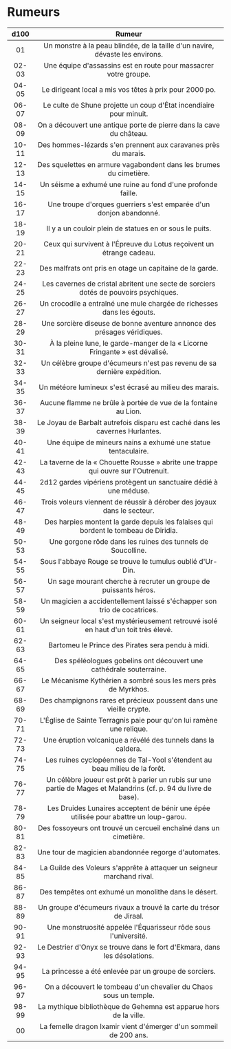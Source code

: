 # Rumeurs 

| d100  |                                        Rumeur                                        |
| :---: | :----------------------------------------------------------------------------------: |
|  01   |    Un monstre à la peau blindée, de la taille d'un navire, dévaste les environs.     |
| 02-03 |           Une équipe d'assassins est en route pour massacrer votre groupe.           |
| 04-05 |               Le dirigeant local a mis vos têtes à prix pour 2000 po.                |
| 06-07 |          Le culte de Shune projette un coup d'État incendiaire pour minuit.          |
| 08-09 |         On a découvert une antique porte de pierre dans la cave du château.          |
| 10-11 |            Des hommes-lézards s'en prennent aux caravanes près du marais.            |
| 12-13 |          Des squelettes en armure vagabondent dans les brumes du cimetière.          |
| 14-15 |             Un séisme a exhumé une ruine au fond d'une profonde faille.              |
| 16-17 |          Une troupe d'orques guerriers s'est emparée d'un donjon abandonné.          |
| 18-19 |               Il y a un couloir plein de statues en or sous le puits.                |
| 20-21 |         Ceux qui survivent à l'Épreuve du Lotus reçoivent un étrange cadeau.         |
| 22-23 |               Des malfrats ont pris en otage un capitaine de la garde.               |
| 24-25 | Les cavernes de cristal abritent une secte de sorciers dotés de pouvoirs psychiques. |
| 26-27 |        Un crocodile a entraîné une mule chargée de richesses dans les égouts.        |
| 28-29 |       Une sorcière diseuse de bonne aventure annonce des présages véridiques.        |
| 30-31 |     À la pleine lune, le garde-manger de la « Licorne Fringante » est dévalisé.      |
| 32-33 |       Un célèbre groupe d'écumeurs n'est pas revenu de sa dernière expédition.       |
| 34-35 |                Un météore lumineux s'est écrasé au milieu des marais.                |
| 36-37 |            Aucune flamme ne brûle à portée de vue de la fontaine au Lion.            |
| 38-39 |     Le Joyau de Barbalt autrefois disparu est caché dans les cavernes Hurlantes.     |
| 40-41 |            Une équipe de mineurs nains a exhumé une statue tentaculaire.             |
| 42-43 |  La taverne de la « Chouette Rousse » abrite une trappe qui ouvre sur I'Outrenuit.   |
| 44-45 |          2d12 gardes vipériens protègent un sanctuaire dédié à une méduse.           |
| 46-47 |                     Trois voleurs viennent de réussir à dérober des joyaux dans le secteur.                      |
| 48-49 |               Des harpies montent la garde depuis les falaises qui bordent le tombeau de Diridia.                |
| 50-53 |                           Une gorgone rôde dans les ruines des tunnels de Soucolline.                            |
| 54-55 |                            Sous l'abbaye Rouge se trouve le tumulus oublié d'Ur-Din.                             |
| 56-57 |                         Un sage mourant cherche à recruter un groupe de puissants héros.                         |
| 58-59 |                     Un magicien a accidentellement laissé s'échapper son trio de cocatrices.                     |
| 60-61 |               Un seigneur local s'est mystérieusement retrouvé isolé en haut d'un toit très élevé.               |
| 62-63 |                                Bartomeu le Prince des Pirates sera pendu à midi.                                 |
| 64-65 |                       Des spéléologues gobelins ont découvert une cathédrale souterraine.                        |
| 66-67 |                          Le Mécanisme Kythérien a sombré sous les mers près de Myrkhos.                          |
| 68-69 |                       Des champignons rares et précieux poussent dans une vieille crypte.                        |
| 70-71 |                       L'Église de Sainte Terragnis paie pour qu'on lui ramène une relique.                       |
| 72-73 |                          Une éruption volcanique a révélé des tunnels dans la caldera.                           |
| 74-75 |                    Les ruines cyclopéennes de Tal-Yool s'étendent au beau milieu de la forêt.                    |
| 76-77 | Un célèbre joueur est prêt à parier un rubis sur une partie de Mages et Malandrins (cf. p. 94 du livre de base). |
| 78-79 |              Les Druides Lunaires acceptent de bénir une épée utilisée pour abattre un loup-garou.               |
| 80-81 |                        Des fossoyeurs ont trouvé un cercueil enchaîné dans un cimetière.                         |
| 82-83 |                               Une tour de magicien abandonnée regorge d'automates.                               |
| 84-85 |                      La Guilde des Voleurs s'apprête à attaquer un seigneur marchand rival.                      |
| 86-87 |                               Des tempêtes ont exhumé un monolithe dans le désert.                               |
| 88-89 |                        Un groupe d'écumeurs rivaux a trouvé la carte du trésor de Jiraal.                        |
| 90-91 |                          Une monstruosité appelée l'Équarisseur rôde sous l'université.                          |
| 92-93 |                    Le Destrier d'Onyx se trouve dans le fort d'Ekmara, dans les désolations.                     |
| 94-95 |                              La princesse a été enlevée par un groupe de sorciers.                               |
| 96-97 |                        On a découvert le tombeau d'un chevalier du Chaos sous un temple.                         |
| 98-99 |                        La mythique bibliothèque de Gehemna est apparue hors de la ville.                         |
|  00   |                        La femelle dragon Ixamir vient d'émerger d'un sommeil de 200 ans.                         |
